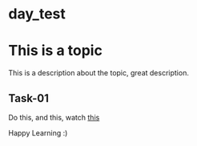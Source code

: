 
day_test
========

# This is a topic


This is a description about the topic, great description.


## Task-01


Do this, and this, watch [this](https://youtube.com/@TrainWithShubham)



Happy Learning :)
